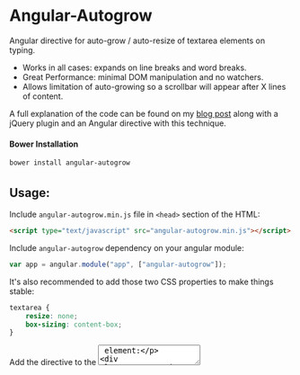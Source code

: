 # Angular-Autogrow
Angular directive for auto-grow / auto-resize of textarea elements on typing.

 * Works in all cases: expands on line breaks and word breaks.
 * Great Performance: minimal DOM manipulation and no watchers.
 * Allows limitation of auto-growing so a scrollbar will appear after X lines of content.

A full explanation of the code can be found on my [blog post](http://codingaspect.com/blog/textarea-auto-grow-resizing-textarea-to-fit-text-height) along with a jQuery plugin and an Angular directive with this technique.

#### Bower Installation
```bash
bower install angular-autogrow
```

######

## Usage:

Include `angular-autogrow.min.js` file in `<head>` section of the HTML:

```html
<script type="text/javascript" src="angular-autogrow.min.js"></script>
```

Include `angular-autogrow` dependency on your angular module:
```javascript
var app = angular.module("app", ["angular-autogrow"]);
```

It's also recommended to add those two CSS properties to make things stable:
```css
textarea {
	resize: none;
	box-sizing: content-box;
}
```

Add the directive to the <textarea> element:
```html
<textarea autogrow></textarea>
```

######


## More Options:

### Limit Autogrow Lines

You can limit the auto-growing of the textarea element by using `max-lines` attribute:
```html
<textarea autogrow max-lines="3"></textarea>
```

######
### Set Initial Rows

You can set the initial line number using `rows` attribute:
```html
<textarea autogrow rows="1"></textarea>
```